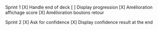 Sprint 1
[X] Handle end of deck
[ ] Display progression
[X] Amélioration affichage score
[X] Amélioration boutons retour

Sprint 2
[X] Ask for confidence
[X] Display confidence result at the end